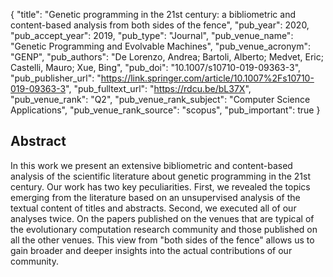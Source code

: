 {
  "title": "Genetic programming in the 21st century: a bibliometric and content-based analysis from both sides of the fence",
  "pub_year": 2020,
  "pub_accept_year": 2019,
  "pub_type": "Journal",
  "pub_venue_name": "Genetic Programming and Evolvable Machines",
  "pub_venue_acronym": "GENP",
  "pub_authors": "De Lorenzo, Andrea; Bartoli, Alberto; Medvet, Eric; Castelli, Mauro; Xue, Bing",
  "pub_doi": "10.1007/s10710-019-09363-3",
  "pub_publisher_url": "https://link.springer.com/article/10.1007%2Fs10710-019-09363-3",
  "pub_fulltext_url": "https://rdcu.be/bL37X",
  "pub_venue_rank": "Q2",
  "pub_venue_rank_subject": "Computer Science Applications",
  "pub_venue_rank_source": "scopus",
  "pub_important": true
}

## Abstract
In this work we present an extensive bibliometric and content-based analysis of the scientific literature about genetic programming in the 21st century. Our work has two key peculiarities. First, we revealed the topics emerging from the literature based on an unsupervised analysis of the textual content of titles and abstracts. Second, we executed all of our analyses twice. On the papers  published on the venues that are typical of the evolutionary computation research community and those published on all the other venues. This view from "both sides of the fence" allows us to gain broader and deeper insights into the actual contributions of our community.
